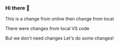 ### Hi there 👋

This is a change from online then change from local

There were changes from local VS code

But we don't need changes
Let's do some changes!